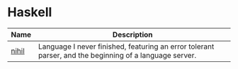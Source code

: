 # Haskell

| Name              | Description                                                                                            |
| ----------------- | ------------------------------------------------------------------------------------------------------ |
| [nihil](./nihil/) | Language I never finished, featuring an error tolerant parser, and the beginning of a language server. |
